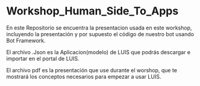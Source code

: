 # Workshop_Human_Side_To_Apps

En este Repositorio se encuentra la presentacion usada en este workshop, incluyendo la presentación y por supuesto el código de nuestro bot usando Bot Framework.

El archivo .Json es la Aplicacion(modelo) de LUIS que podrás descargar e importar en el portal de LUIS.

El archivo pdf es la presentación que use durante el worshop, que te mostrará los conceptos necesarios para empezar a usar LUIS.